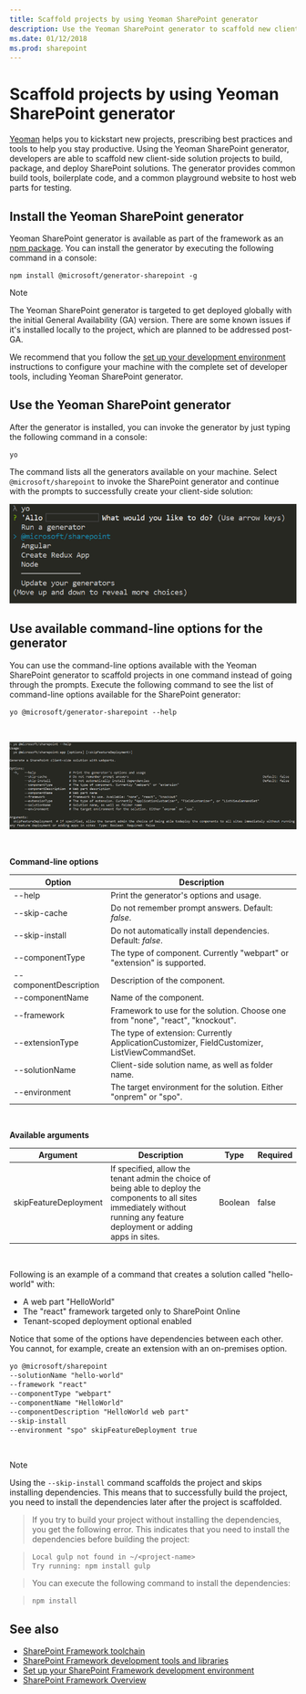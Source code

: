 ```yaml
---
title: Scaffold projects by using Yeoman SharePoint generator
description: Use the Yeoman SharePoint generator to scaffold new client-side solution projects to build, package, and deploy SharePoint solutions.
ms.date: 01/12/2018
ms.prod: sharepoint
---
```


# Scaffold projects by using Yeoman SharePoint generator

[Yeoman](http://yeoman.io/) helps you to kickstart new projects, prescribing best practices and tools to help you stay productive. Using the Yeoman SharePoint generator, developers are able to scaffold new client-side solution projects to build, package, and deploy SharePoint solutions. The generator provides common build tools, boilerplate code, and a common playground website to host web parts for testing.

## Install the Yeoman SharePoint generator

Yeoman SharePoint generator is available as part of the framework as an [npm package](https://www.npmjs.com/package/@microsoft/generator-sharepoint). You can install the generator by executing the following command in a console:

```
npm install @microsoft/generator-sharepoint -g
```

> [!NOTE] 
> The Yeoman SharePoint generator is targeted to get deployed globally with the initial General Availability (GA) version. There are some known issues if it's installed locally to the project, which are planned to be addressed post-GA.

We recommend that you follow the [set up your development environment](../set-up-your-development-environment.md) instructions to configure your machine with the complete set of developer tools, including Yeoman SharePoint generator. 

## Use the Yeoman SharePoint generator

After the generator is installed, you can invoke the generator by just typing the following command in a console:

```
yo
```

The command lists all the generators available on your machine. Select `@microsoft/sharepoint` to invoke the SharePoint generator and continue with the prompts to successfully create your client-side solution:

![Yeoman SharePoint generator](../../images/yeoman-sp-generator.png)


## Use available command-line options for the generator

You can use the command-line options available with the Yeoman SharePoint generator to scaffold projects in one command instead of going through the prompts. Execute the following command to see the list of command-line options available for the SharePoint generator:

```
yo @microsoft/generator-sharepoint --help
```

<br/>

![Yeoman SharePoint generator command line options](../../images/yeoman-sp-cmdline-options.png)

<br/>

**Command-line options**

Option | Description 
-----|------
--help|Print the generator's options and usage.
--skip-cache|Do not remember prompt answers. Default: *false*.
--skip-install|Do not automatically install dependencies. Default: *false*.
--componentType|The type of component. Currently "webpart" or "extension" is supported.
--componentDescription|Description of the component.
--componentName|Name of the component.
--framework|Framework to use for the solution. Choose one from "none", "react", "knockout".
--extensionType|The type of extension: Currently ApplicationCustomizer, FieldCustomizer, ListViewCommandSet.
--solutionName|Client-side solution name, as well as folder name.
--environment|The target environment for the solution. Either "onprem" or "spo".

<br/>

**Available arguments**

Argument | Description | Type | Required |
-- | -- | -- | -- |
skipFeatureDeployment | If specified, allow the tenant admin the choice of being able to deploy the components to all sites immediately without running any feature deployment or adding apps in sites. | Boolean | false | 

<br/>

Following is an example of a command that creates a solution called "hello-world" with:
- A web part "HelloWorld" 
- The "react" framework targeted only to SharePoint Online 
- Tenant-scoped deployment optional enabled

Notice that some of the options have dependencies between each other. You cannot, for example, create an extension with an on-premises option.

```
yo @microsoft/sharepoint 
--solutionName "hello-world" 
--framework "react" 
--componentType "webpart" 
--componentName "HelloWorld" 
--componentDescription "HelloWorld web part" 
--skip-install 
--environment "spo" skipFeatureDeployment true
```

<br/>

> [!NOTE]
> Using the `--skip-install` command scaffolds the project and skips installing dependencies. This means that to successfully build the project, you need to install the dependencies later after the project is scaffolded. 

> If you try to build your project without installing the dependencies, you get the following error. This indicates that you need to install the dependencies before building the project:

> ```
> Local gulp not found in ~/<project-name>
> Try running: npm install gulp
> ```

> You can execute the following command to install the dependencies:

> ```
> npm install
> ```


## See also

- [SharePoint Framework toolchain](sharepoint-framework-toolchain.md)
- [SharePoint Framework development tools and libraries](../tools-and-libraries.md)
- [Set up your SharePoint Framework development environment](../set-up-your-development-environment.md)
- [SharePoint Framework Overview](../sharepoint-framework-overview.md)
